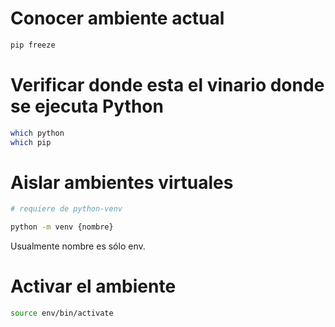 # Conocer ambiente actual

```sh
pip freeze
```

# Verificar donde esta el vinario donde se ejecuta Python

```sh
which python
which pip
```

# Aislar ambientes virtuales

```sh
# requiere de python-venv

python -m venv {nombre}
```

Usualmente nombre es sólo env.

# Activar el ambiente

```sh
source env/bin/activate
```


